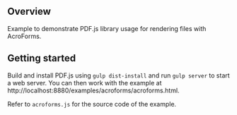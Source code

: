 ## Overview

Example to demonstrate PDF.js library usage for rendering files with AcroForms.

## Getting started

Build and install PDF.js using `gulp dist-install` and run `gulp server` to
start a web server. You can then work with the example at
http://localhost:8880/examples/acroforms/acroforms.html.

Refer to `acroforms.js` for the source code of the example.
